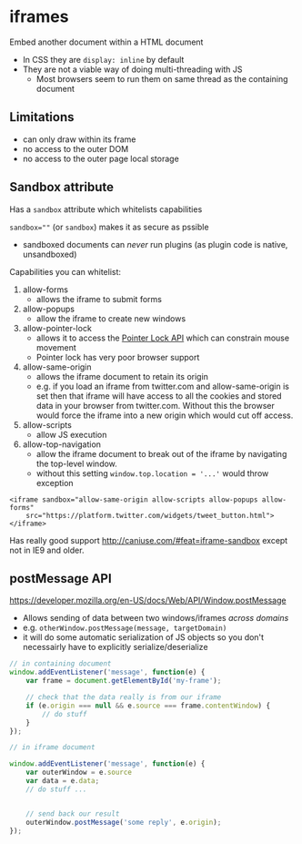 # iframes

Embed another document within a HTML document

* In CSS they are `display: inline` by default
* They are not a viable way of doing multi-threading with JS
    * Most browsers seem to run them on same thread as the containing document


## Limitations

* can only draw within its frame
* no access to the outer DOM
* no access to the outer page local storage

## Sandbox attribute

Has a `sandbox` attribute which whitelists capabilities

`sandbox=""` (or `sandbox`) makes it as secure as pssible

* sandboxed documents can _never_ run plugins (as plugin code is native, unsandboxed)

Capabilities you can whitelist:

1. allow-forms
    * allows the iframe to submit forms
2. allow-popups
    * allow the iframe to create new windows
3. allow-pointer-lock
    * allows it to access the [Pointer Lock API]() which can constrain mouse movement
    * Pointer lock has very poor browser support
4. allow-same-origin
    * allows the iframe document to retain its origin
    * e.g. if you load an iframe from twitter.com and allow-same-origin is set
      then that iframe will have access to all the cookies and stored data in
      your browser from twitter.com. Without this the browser would force the
      iframe into a new origin which would cut off access.
5. allow-scripts
    * allow JS execution
6. allow-top-navigation
    * allow the iframe document to break out of the iframe by navigating the top-level window.
    * without this setting `window.top.location = '...'` would throw exception

```
<iframe sandbox="allow-same-origin allow-scripts allow-popups allow-forms"
    src="https://platform.twitter.com/widgets/tweet_button.html"></iframe>
```

Has really good support http://caniuse.com/#feat=iframe-sandbox except not in IE9 and older.

## postMessage API

https://developer.mozilla.org/en-US/docs/Web/API/Window.postMessage

* Allows sending of data between two windows/iframes _across domains_
* e.g. `otherWindow.postMessage(message, targetDomain)`
* it will do some automatic serialization of JS objects so you don't necessairly have to explicitly serialize/deserialize

```js
// in containing document
window.addEventListener('message', function(e) {
    var frame = document.getElementById('my-frame');

    // check that the data really is from our iframe
    if (e.origin === null && e.source === frame.contentWindow) {
        // do stuff
    }
});

```

```js
// in iframe document

window.addEventListener('message', function(e) {
    var outerWindow = e.source
    var data = e.data;
    // do stuff ...


    // send back our result
    outerWindow.postMessage('some reply', e.origin);
});
```
